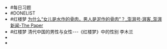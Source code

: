 - #每日习题
- #DONELIST
- #红楼梦 [为什么“女儿是水作的骨肉，男人是泥作的骨肉”？_澎湃号·湃客_澎湃新闻-The Paper](https://www.thepaper.cn/newsDetail_forward_14562405)
- #红楼梦 清代中国的男性与女性---《红楼梦》中的性别 李木兰
-
-
